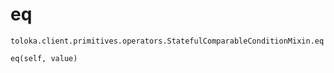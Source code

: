 # eq
`toloka.client.primitives.operators.StatefulComparableConditionMixin.eq`

```
eq(self, value)
```

